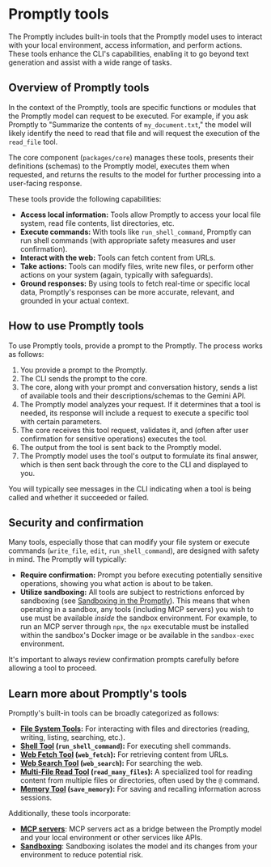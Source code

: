 <!--
Modified: Changed references from Gemini CLI to Promptly
Original work Copyright Google LLC
Licensed under Apache License 2.0
-->

# Promptly tools

The Promptly includes built-in tools that the Promptly model uses to interact with your local environment, access information, and perform actions. These tools enhance the CLI's capabilities, enabling it to go beyond text generation and assist with a wide range of tasks.

## Overview of Promptly tools

In the context of the Promptly, tools are specific functions or modules that the Promptly model can request to be executed. For example, if you ask Promptly to "Summarize the contents of `my_document.txt`," the model will likely identify the need to read that file and will request the execution of the `read_file` tool.

The core component (`packages/core`) manages these tools, presents their definitions (schemas) to the Promptly model, executes them when requested, and returns the results to the model for further processing into a user-facing response.

These tools provide the following capabilities:

- **Access local information:** Tools allow Promptly to access your local file system, read file contents, list directories, etc.
- **Execute commands:** With tools like `run_shell_command`, Promptly can run shell commands (with appropriate safety measures and user confirmation).
- **Interact with the web:** Tools can fetch content from URLs.
- **Take actions:** Tools can modify files, write new files, or perform other actions on your system (again, typically with safeguards).
- **Ground responses:** By using tools to fetch real-time or specific local data, Promptly's responses can be more accurate, relevant, and grounded in your actual context.

## How to use Promptly tools

To use Promptly tools, provide a prompt to the Promptly. The process works as follows:

1.  You provide a prompt to the Promptly.
2.  The CLI sends the prompt to the core.
3.  The core, along with your prompt and conversation history, sends a list of available tools and their descriptions/schemas to the Gemini API.
4.  The Promptly model analyzes your request. If it determines that a tool is needed, its response will include a request to execute a specific tool with certain parameters.
5.  The core receives this tool request, validates it, and (often after user confirmation for sensitive operations) executes the tool.
6.  The output from the tool is sent back to the Promptly model.
7.  The Promptly model uses the tool's output to formulate its final answer, which is then sent back through the core to the CLI and displayed to you.

You will typically see messages in the CLI indicating when a tool is being called and whether it succeeded or failed.

## Security and confirmation

Many tools, especially those that can modify your file system or execute commands (`write_file`, `edit`, `run_shell_command`), are designed with safety in mind. The Promptly will typically:

- **Require confirmation:** Prompt you before executing potentially sensitive operations, showing you what action is about to be taken.
- **Utilize sandboxing:** All tools are subject to restrictions enforced by sandboxing (see [Sandboxing in the Promptly](../sandbox.md)). This means that when operating in a sandbox, any tools (including MCP servers) you wish to use must be available _inside_ the sandbox environment. For example, to run an MCP server through `npx`, the `npx` executable must be installed within the sandbox's Docker image or be available in the `sandbox-exec` environment.

It's important to always review confirmation prompts carefully before allowing a tool to proceed.

## Learn more about Promptly's tools

Promptly's built-in tools can be broadly categorized as follows:

- **[File System Tools](./file-system.md):** For interacting with files and directories (reading, writing, listing, searching, etc.).
- **[Shell Tool](./shell.md) (`run_shell_command`):** For executing shell commands.
- **[Web Fetch Tool](./web-fetch.md) (`web_fetch`):** For retrieving content from URLs.
- **[Web Search Tool](./web-search.md) (`web_search`):** For searching the web.
- **[Multi-File Read Tool](./multi-file.md) (`read_many_files`):** A specialized tool for reading content from multiple files or directories, often used by the `@` command.
- **[Memory Tool](./memory.md) (`save_memory`):** For saving and recalling information across sessions.

Additionally, these tools incorporate:

- **[MCP servers](./mcp-server.md)**: MCP servers act as a bridge between the Promptly model and your local environment or other services like APIs.
- **[Sandboxing](../sandbox.md)**: Sandboxing isolates the model and its changes from your environment to reduce potential risk.

